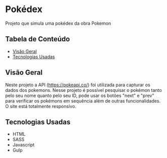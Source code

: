 # Pokédex

Projeto que simula uma pokédex da obra Pokemon

## Tabela de Conteúdo

- [Visão Geral](#vis%C3%A3o-geral)
- [Tecnologias Usadas](#tecnologias-usadas)

## Visão Geral

Neste projeto a API (https://pokeapi.co/) foi utilizada para capturar os dados dos pokemons. Nesse projeto é possível pesquisar o pokémon tanto pelo seu nome quanto pelo seu ID, pode usar os botões "next" e "prev" para verificar os pokémons em sequência além de outras funcionalidades. O site está totalmente responsivo.

## Tecnologias Usadas

- HTML
- SASS
- Javascript
- Gulp
